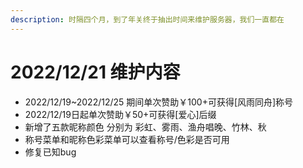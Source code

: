 ```yaml
---
description: 时隔四个月，到了年关终于抽出时间来维护服务器，我们一直都在
---
```


# 2022/12/21 维护内容

* 2022/12/19\~2022/12/25 期间单次赞助￥100+可获得\[风雨同舟]称号
* 2022/12/19日起单次赞助￥50+可获得\[爱心]后缀
* 新增了五款昵称颜色 分别为 彩虹、雾雨、渔舟唱晚、竹林、秋
* 称号菜单和昵称色彩菜单可以查看称号/色彩是否可用
* 修复已知bug

